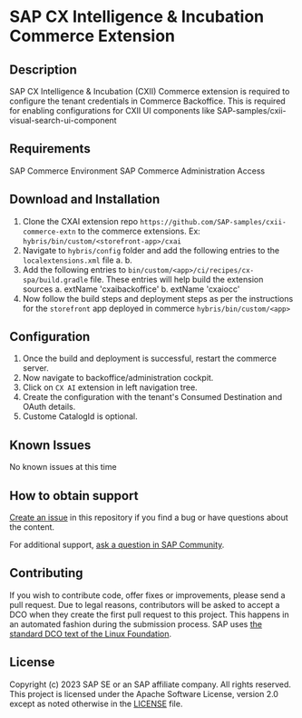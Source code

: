 # SAP CX Intelligence & Incubation Commerce Extension
<!-- Please include descriptive title -->

<!--- Register repository https://api.reuse.software/register, then add REUSE badge:
[![REUSE status](https://api.reuse.software/badge/github.com/SAP-samples/REPO-NAME)](https://api.reuse.software/info/github.com/SAP-samples/REPO-NAME)
-->

## Description
SAP CX Intelligence & Incubation (CXII) Commerce extension is required to configure the tenant credentials in Commerce Backoffice.
This is required for enabling configurations for CXII UI components like SAP-samples/cxii-visual-search-ui-component

## Requirements
SAP Commerce Environment
SAP Commerce Administration Access

## Download and Installation
1. Clone the CXAI extension repo `https://github.com/SAP-samples/cxii-commerce-extn` to the commerce extensions.
    Ex: `hybris/bin/custom/<storefront-app>/cxai`
2. Navigate to `hybris/config` folder and add the following entries to the `localextensions.xml` file
    a. <extension name='cxaibackoffice' />
    b. <extension name='cxaiocc' />
3. Add the following entries to `bin/custom/<app>/ci/recipes/cx-spa/build.gradle` file. These entries will help build the extension sources
    a. extName 'cxaibackoffice'
    b. extName 'cxaiocc'
4. Now follow the build steps and deployment steps as per the instructions for the `storefront` app deployed in commerce `hybris/bin/custom/<app>`

## Configuration
1. Once the build and deployment is successful, restart the commerce server.
2. Now navigate to backoffice/administration cockpit.
3. Click on `CX AI` extension in left navigation tree.
4. Create the configuration with the tenant's Consumed Destination and OAuth details.
5. Custome CatalogId is optional.
## Known Issues
No known issues at this time
<!-- You may simply state "No known issues. -->

## How to obtain support
[Create an issue](https://github.com/SAP-samples/cxii-commerce-extn/issues) in this repository if you find a bug or have questions about the content.
 
For additional support, [ask a question in SAP Community](https://answers.sap.com/questions/ask.html).

## Contributing
If you wish to contribute code, offer fixes or improvements, please send a pull request. Due to legal reasons, contributors will be asked to accept a DCO when they create the first pull request to this project. This happens in an automated fashion during the submission process. SAP uses [the standard DCO text of the Linux Foundation](https://developercertificate.org/).

## License
Copyright (c) 2023 SAP SE or an SAP affiliate company. All rights reserved. This project is licensed under the Apache Software License, version 2.0 except as noted otherwise in the [LICENSE](LICENSE) file.
